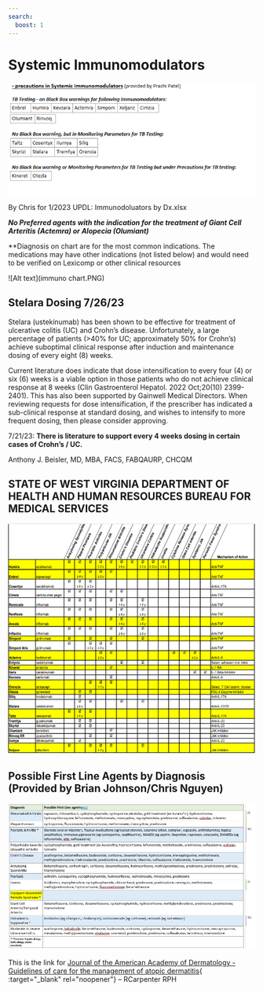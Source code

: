 ```yaml
---
search:
  boost: 1
---
```


# Systemic Immunomodulators

![Alt text](si_1.png)

By Chris for 1/2023 UPDL: Immunodoluators by Dx.xlsx

***No Preferred agents with the indication for the treatment of Giant Cell Arteritis (Actemra) or Alopecia (Olumiant)***

**Diagnosis on chart are for the most common indications. The medications may have other indications (not listed below) and would need to be verified on Lexicomp or other clinical resources  

![Alt text](immuno chart.PNG)

## Stelara Dosing 7/26/23

Stelara (ustekinumab) has been shown to be effective for treatment of ulcerative colitis (UC) and Crohn’s disease. Unfortunately, a large percentage of patients (>40% for UC; approximately 50% for Crohn’s) achieve suboptimal clinical response after induction and maintenance dosing of every eight (8) weeks. 

Current literature does indicate that dose intensification to every four (4) or six (6) weeks is a viable option in those patients who do not achieve clinical response at 8 weeks (Clin Gastroenterol Hepatol. 2022 Oct;20(10) 2399-2401). This has also been supported by Gainwell Medical Directors. When reviewing requests for dose intensification, if the prescriber has indicated a sub-clinical response at standard dosing, and wishes to intensify to more frequent dosing, then please consider approving. 

7/21/23: **There is literature to support every 4 weeks dosing in certain cases of Crohn’s / UC.**

Anthony J. Beisler, MD, MBA, FACS, FABQAURP, CHCQM 




## STATE OF WEST VIRGINIA DEPARTMENT OF HEALTH AND HUMAN RESOURCES BUREAU FOR MEDICAL SERVICES

![Alt text](si_3.png)

## Possible First Line Agents by Diagnosis (Provided by Brian Johnson/Chris Nguyen)

![Alt text](si_4.png)

This is the link for [Journal of the American Academy of Dermatology - Guidelines of care for the management of atopic dermatitis](https://www.jaad.org/article/S0190-9622(14)01257-2/fulltext#secsectitle0010){ :target="_blank" rel="noopener"}
– RCarpenter RPH

